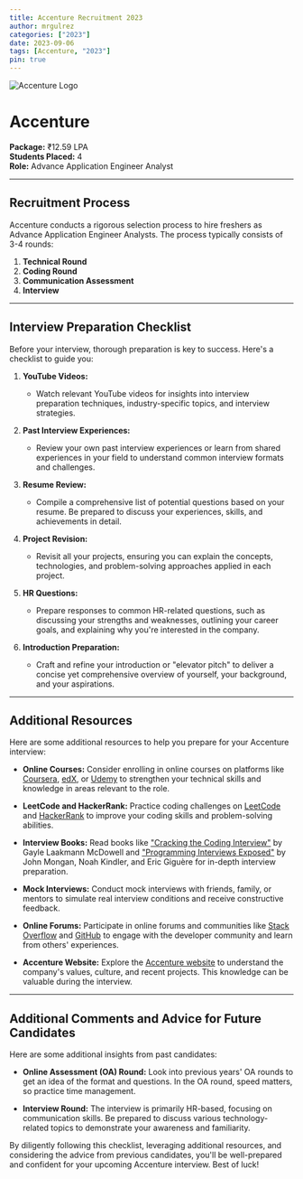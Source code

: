```yaml
---
title: Accenture Recruitment 2023
author: mrgulrez
categories: ["2023"]
date: 2023-09-06
tags: [Accenture, "2023"]
pin: true
---
```


![Accenture Logo](/assets/img/companies/accenture.avif)

# Accenture

**Package:** ₹12.59 LPA  
**Students Placed:** 4  
**Role:** Advance Application Engineer Analyst

---

## Recruitment Process

Accenture conducts a rigorous selection process to hire freshers as Advance Application Engineer Analysts. The process typically consists of 3-4 rounds:

1. **Technical Round**
2. **Coding Round**
3. **Communication Assessment**
4. **Interview**

---

## Interview Preparation Checklist

Before your interview, thorough preparation is key to success. Here's a checklist to guide you:

1. **YouTube Videos:**
   - Watch relevant YouTube videos for insights into interview preparation techniques, industry-specific topics, and interview strategies.

2. **Past Interview Experiences:**
   - Review your own past interview experiences or learn from shared experiences in your field to understand common interview formats and challenges.

3. **Resume Review:**
   - Compile a comprehensive list of potential questions based on your resume. Be prepared to discuss your experiences, skills, and achievements in detail.

4. **Project Revision:**
   - Revisit all your projects, ensuring you can explain the concepts, technologies, and problem-solving approaches applied in each project.

5. **HR Questions:**
   - Prepare responses to common HR-related questions, such as discussing your strengths and weaknesses, outlining your career goals, and explaining why you're interested in the company.

6. **Introduction Preparation:**
   - Craft and refine your introduction or "elevator pitch" to deliver a concise yet comprehensive overview of yourself, your background, and your aspirations.

---

## Additional Resources

Here are some additional resources to help you prepare for your Accenture interview:

- **Online Courses:** Consider enrolling in online courses on platforms like [Coursera](https://www.coursera.org/), [edX](https://www.edx.org/), or [Udemy](https://www.udemy.com/) to strengthen your technical skills and knowledge in areas relevant to the role.

- **LeetCode and HackerRank:** Practice coding challenges on [LeetCode](https://leetcode.com/) and [HackerRank](https://www.hackerrank.com/) to improve your coding skills and problem-solving abilities.

- **Interview Books:** Read books like ["Cracking the Coding Interview"](http://www.crackingthecodinginterview.com/) by Gayle Laakmann McDowell and ["Programming Interviews Exposed"](https://www.wiley.com/en-us/Programming+Interviews+Exposed%3A+Coding+Your+Way+Through+the+Interview%2C+4th+Edition-p-9781119702719) by John Mongan, Noah Kindler, and Eric Giguère for in-depth interview preparation.

- **Mock Interviews:** Conduct mock interviews with friends, family, or mentors to simulate real interview conditions and receive constructive feedback.

- **Online Forums:** Participate in online forums and communities like [Stack Overflow](https://stackoverflow.com/) and [GitHub](https://github.com/) to engage with the developer community and learn from others' experiences.

- **Accenture Website:** Explore the [Accenture website](https://www.accenture.com/) to understand the company's values, culture, and recent projects. This knowledge can be valuable during the interview.

---

## Additional Comments and Advice for Future Candidates

Here are some additional insights from past candidates:

- **Online Assessment (OA) Round:** Look into previous years' OA rounds to get an idea of the format and questions. In the OA round, speed matters, so practice time management.

- **Interview Round:** The interview is primarily HR-based, focusing on communication skills. Be prepared to discuss various technology-related topics to demonstrate your awareness and familiarity.

By diligently following this checklist, leveraging additional resources, and considering the advice from previous candidates, you'll be well-prepared and confident for your upcoming Accenture interview. Best of luck!
